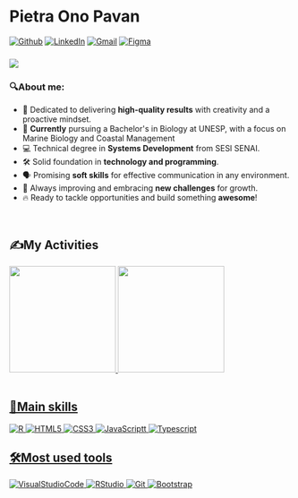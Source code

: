 # Pietra Ono Pavan 

[![Github](https://img.shields.io/badge/GitHub-100000?style=for-the-badge&logo=github&logoColor=white)](https://github.com/pietra-ono) [![LinkedIn](https://img.shields.io/badge/LinkedIn-0077B5?style=for-the-badge&logo=linkedin&logoColor=white)](https://www.linkedin.com/in/pietra-ono/) [![Gmail](https://img.shields.io/badge/Gmail-D14836?style=for-the-badge&logo=gmail&logoColor=white)](mailto:pietra.pavan@aluno.senai.br) [![Figma](https://img.shields.io/badge/Figma-2C2C2C?style=for-the-badge&logo=figma&logoColor=white)](https://www.figma.com/@pietraonopavan) 
<br />
<h3>
  <img src="https://readme-typing-svg.herokuapp.com?font=Noto+Sans&weight=600&size=22px&duration=4000&pause=1000&color=FFFFFF&width=435&lines=%F0%9F%91%8B+Hello%2C+you're+welcome!;👩‍💻+I'm+a+front-end+developer!" />
</h3>

<h3>🔍About me:</h3>

- 🚀 Dedicated to delivering **high-quality results** with creativity and a proactive mindset.  
- 🌊 **Currently** pursuing a Bachelor's in Biology at UNESP, with a focus on Marine Biology and Coastal Management
- 💻 Technical degree in **Systems Development** from SESI SENAI.  
- 🛠️ Solid foundation in **technology and programming**.  
- 🗣️ Promising **soft skills** for effective communication in any environment.  
- 🌱 Always improving and embracing **new challenges** for growth.  
- 🔥 Ready to tackle opportunities and build something **awesome**!

<br />


## ✍️My Activities


<div>
  <a href="https://github.com/pietra-ono">
    <img height="190px" src="https://github-readme-stats.vercel.app/api?username=pietra-ono&show_icons=true&theme=transparent&include_all_commits=true&count_private=true"/>
    <img  height="190px" src="https://github-readme-stats.vercel.app/api/top-langs/?username=pietra-ono&layout=compact&langs_count=5&theme=transparent" />
</div>

<br />

## 🧠Main skills

![R](https://img.shields.io/badge/R-2065b6?style=for-the-badge&logo=r&logoColor=white)
![HTML5](https://img.shields.io/badge/HTML5-E34F26?style=for-the-badge&logo=html5&logoColor=white)
![CSS3](https://img.shields.io/badge/CSS3-1572B6?style=for-the-badge&logo=css3&logoColor=white)
![JavaScriptt](https://img.shields.io/badge/JavaScript-F7DF1E?style=for-the-badge&logo=javascript&logoColor=black)
![Typescript](https://img.shields.io/badge/TypeScript-007ACC?style=for-the-badge&logo=typescript&logoColor=white)


## 🛠️Most used tools

![VisualStudioCode](https://img.shields.io/badge/Vscode-00abf5?style=for-the-badge&logo=visualstudio%20code&logoColor=white)
![RStudio](https://img.shields.io/badge/RStudio-75aadb?style=for-the-badge&logo=r&logoColor=white)
![Git](https://img.shields.io/badge/Git-f44d27?style=for-the-badge&logo=git&logoColor=white)
![Bootstrap](https://img.shields.io/badge/Bootstrap-8011f9?style=for-the-badge&logo=bootstrap&logoColor=white)

